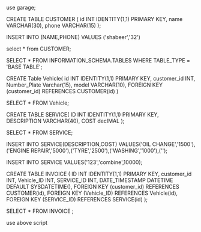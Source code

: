 use garage;

CREATE TABLE CUSTOMER (
    id INT IDENTITY(1,1) PRIMARY KEY,
    name VARCHAR(30),
    phone VARCHAR(15)
);

INSERT INTO (NAME,PHONE) VALUES ('shabeer','32')

select * from CUSTOMER;

SELECT * FROM INFORMATION_SCHEMA.TABLES
WHERE TABLE_TYPE = 'BASE TABLE';

CREATE  Table Vehicle(
id INT IDENTITY(1,1) PRIMARY KEY,
customer_id INT,
Number_Plate Varchar(15),
model VARCHAR(10),
FOREIGN KEY (customer_id) REFERENCES CUSTOMER(id)
)

SELECT * FROM Vehicle;

CREATE TABLE SERVICE(
ID INT IDENTITY(1,1) PRIMARY KEY,
DESCRIPTION VARCHAR(40),
COST decIMAL
);

SELECT * FROM SERVICE;

INSERT INTO SERVICE(DESCRIPTION,COST) VALUES('OIL CHANGE','1500'),('ENGINE REPAIR','5000'),('TYRE','2500'),('WASHING','1000'),('');

INSERT INTO SERVICE VALUES('123','combine',10000);

CREATE TABLE INVOICE
(
ID INT IDENTITY(1,1) PRIMARY KEY,
customer_id INT,
Vehicle_ID INT,
SERVICE_ID INT,
DATE_TIMESTAMP DATETIME DEFAULT SYSDATETIME(),
FOREIGN KEY (customer_id) REFERENCES CUSTOMER(id),
FOREIGN KEY (Vehicle_ID) REFERENCES Vehicle(id),
FOREIGN KEY (SERVICE_ID) REFERENCES SERVICE(id)
);

SELECT * FROM INVOICE ;


use above script 
